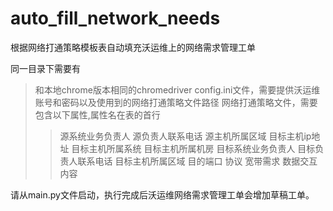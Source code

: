 # auto_fill_network_needs
根据网络打通策略模板表自动填充沃运维上的网络需求管理工单

同一目录下需要有
>和本地chrome版本相同的chromedriver
>config.ini文件，需要提供沃运维账号和密码以及使用到的网络打通策略文件路径
>网络打通策略文件，需要包含以下属性,属性名在表的首行
>>源系统业务负责人
>>源负责人联系电话
>>源主机所属区域
>>目标主机ip地址
>>目标主机所属系统
>>目标主机所属机房
>>目标系统业务负责人
>>目标负责人联系电话
>>目标主机所属区域
>>目的端口
>>协议
>>宽带需求
>>数据交互内容



请从main.py文件启动，执行完成后沃运维网络需求管理工单会增加草稿工单。
